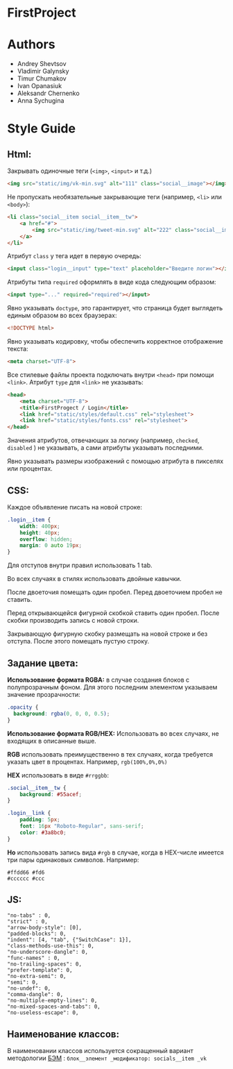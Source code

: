 # FirstProject

# Authors

- Andrey Shevtsov
- Vladimir Galynsky
- Timur Chumakov
- Ivan Opanasiuk
- Aleksandr Chernenko
- Anna Sychugina

# Style Guide

## Html:
Закрывать одиночные теги (`<img>`, `<input>` и т.д.)
```html
<img src="static/img/vk-min.svg" alt="111" class="social__image"></img>
```

Не пропускать необязательные закрывающие теги (например, `<li>` или `<body>`):
```html
<li class="social__item social__item__tw">
    <a href="#">
        <img src="static/img/tweet-min.svg" alt="222" class="social__image"></img>
    </a>
</li>
```

Атрибут `class` у тега идет в первую очередь:
```html
<input class="login__input" type="text" placeholder="Введите логин"></input>
```

Атрибуты типа `required` оформлять в виде кода следующим образом:
```html
<input type="..." required="required"></input>
```

Явно указывать `doctype`, это гарантирует, что страница будет выглядеть единым образом во всех браузерах:
```html
<!DOCTYPE html>
```

Явно указывать кодировку, чтобы обеспечить корректное отображение текста:
```html
<meta charset="UTF-8">
```

Все стилевые файлы проекта подключать внутри `<head>` при помощи `<link>`. Атрибут `type` для `<link>` не указывать:
```html
<head>
    <meta charset="UTF-8">
    <title>FirstProgect / Login</title>
    <link href="static/styles/default.css" rel="stylesheet">
    <link href="static/styles/fonts.css" rel="stylesheet">
</head>
```

Значения атрибутов, отвечающих за логику (например, `checked`, `disabled` ) не указывать, а сами атрибуты указывать последними.

Явно указывать размеры изображений с помощью атрибута в пикселях или процентах.

## CSS:
Каждое объявление писать на новой строке:
```css
.login__item {
	width: 400px;
	height: 40px;
	overflow: hidden;
	margin: 0 auto 19px;
}
```

Для отступов внутри правил использовать 1 tab.

Во всех случаях в стилях использовать двойные кавычки.

После двоеточия помещать один пробел. Перед двоеточием пробел не ставить.

Перед открывающейся фигурной скобкой ставить один пробел. После скобки производить запись с новой строки.

Закрывающую фигурную скобку размещать на новой строке и без отступа. После этого помещать пустую строку.

## Задание цвета:

**Использование формата RGBA:**
в случае создания блоков с полупрозрачным фоном. Для этого последним элементом указываем значение прозрачности:
```css
.opacity {
  background: rgba(0, 0, 0, 0.5);
}
```

**Использование формата RGB/HEX:**
Использовать во всех случаях, не входящих в описанные выше.

**RGB** использовать преимущественно в тех случаях, когда требуется указать цвет в процентах. Например, `rgb(100%,0%,0%)`

**HEX** использовать в виде `#rrggbb`:
```css
.social__item__tw {
	background: #55acef;
}
```
```css
.login__link {
	padding: 5px;
	font: 16px "Roboto-Regular", sans-serif;
	color: #3a8bc0;
}
```
 **Но** использовать запись вида `#rgb` в случае, когда в HEX-числе имеется три пары одинаковых символов. Например:

    #ffdd66	#fd6
    #cccccc	#ccc

## JS:
	"no-tabs" : 0,
	"strict" : 0,
	"arrow-body-style": [0],
	"padded-blocks": 0,
	"indent": [4, "tab", {"SwitchCase": 1}],
	"class-methods-use-this": 0,
	"no-underscore-dangle": 0,
	"func-names" : 0,
	"no-trailing-spaces": 0,
	"prefer-template": 0,
	"no-extra-semi": 0,
	"semi": 0,
	"no-undef": 0,
	"comma-dangle": 0,
	"no-multiple-empty-lines": 0,
	"no-mixed-spaces-and-tabs": 0,
	"no-useless-escape": 0,

## Наименование классов:
В наименовании классов используется сокращенный вариант методологии [БЭМ](https://ru.bem.info/methodology/) : `блок__элемент _модификатор: socials__item _vk`
